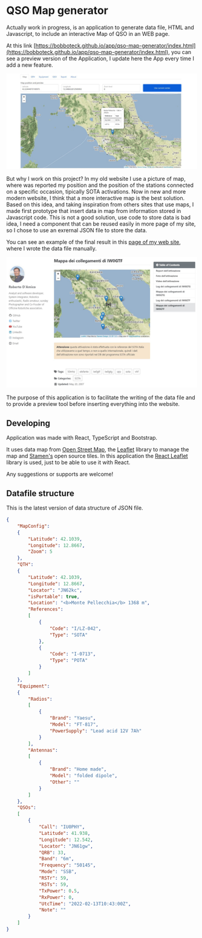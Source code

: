 # QSO Map generator

Actually work in progress, is an application to generate data file, HTML and Javascript, to include an interactive Map of QSO in an WEB page.

At this link [https://bobboteck.github.io/app/qso-map-generator/index.html](https://bobboteck.github.io/app/qso-map-generator/index.html), you can see a preview version of the Application, I update here the App every time I add a new feature.

![MAP](/resources/map.jpg)

But why I work on this project? In my old website I use a picture of map, where was reported my position and the position of the stations connected on a specific occasion, tipically SOTA activations.
Now in  new and more modern website, I think that a more interactive map is the best solution.
Based on this idea, and taking inspiration from others sites that use maps, I made first prototype that insert data in map from information stored in Javascript code.
This is not a good solution, use code to store data is bad idea, I need a component that can be reused easily in more page of my site, so I chose to use an exrernal JSON file to store the data.

You can see an example of the final result in this [page of my web site](https://bobboteck.github.io/sota/sota-monte-elefante/), where I wrote the data file manually.

![Example of use in the web page](/resources/example-in-web-page.jpg)

The purpose of this application is to facilitate the writing of the data file and to provide a preview tool before inserting everything into the website.

## Developing

Application was made with React, TypeScript and Bootstrap.

It uses data map from [Open Street Map](https://www.openstreetmap.org/copyright), the [Leaflet](https://leafletjs.com/) library to manage the map and [Stamen's](https://stamen.com/open-source/) open source tiles.
In this application the [React Leaflet](https://react-leaflet.js.org/) library is used, just to be able to use it with React.

Any suggestions or supports are welcome!

## Datafile structure

This is the latest version of data structure of JSON file.

```json
{
    "MapConfig":
    {
        "Latitude": 42.1039,
        "Longitude": 12.8667,
        "Zoom": 5
    },
    "QTH": 
    {
        "Latitude": 42.1039,
        "Longitude": 12.8667,
        "Locator": "JN62kc",
        "isPortable": true,
        "Location": "<b>Monte Pellecchia</b> 1368 m",
        "References": 
        [
            {
                "Code": "I/LZ-042",
                "Type": "SOTA"
            },
            {
                "Code": "I-0713",
                "Type": "POTA"
            }
        ]
    },
    "Equipment":
    {
        "Radios":
        [
            {
                "Brand": "Yaesu",
                "Model": "FT-817",
                "PowerSupply": "Lead acid 12V 7Ah"
            }
        ],
        "Antennas":
        [
            {
                "Brand": "Home made",
                "Model": "folded dipole",
                "Other": ""
            }
        ]
    },
    "QSOs":
    [
        {
            "Call": "IU0PHY",
            "Latitude": 41.938,
            "Longitude": 12.542,
            "Locator": "JN61gw",
            "QRB": 33,
            "Band": "6m",
            "Frequency": "50145",
            "Mode": "SSB",
            "RSTr": 59,
            "RSTs": 59,
            "TxPower": 0.5,
            "RxPower": 0,
            "UtcTime": "2022-02-13T10:43:00Z",
            "Note": ""
        }
    ]
}
```
